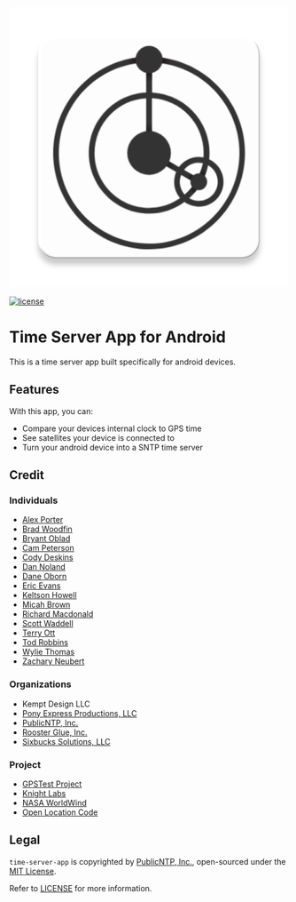 ![Time Server App](https://github.com/PublicNTP/time-server-app/blob/master/app/src/main/ic_launcher-web.png "Time Server App")

[![license](https://img.shields.io/github/license/mashape/apistatus.svg)]()
# Time Server App for Android
This is a time server app built specifically for android devices.

## Features
With this app, you can:
- Compare your devices internal clock to GPS time
- See satellites your device is connected to
- Turn your android device into a SNTP time server

## Credit

### Individuals
- [Alex Porter](https://github.com/TheAlexPorter)
- [Brad Woodfin](https://github.com/woodfjo)
- [Bryant Oblad](https://github.com/boblad)
- [Cam Peterson](https://github.com/campeterson)
- [Cody Deskins](https://github.com/cdeskins)
- [Dan Noland](https://github.com/nolandda)
- [Dane Oborn](https://www.linkedin.com/in/daneoborn/)
- [Eric Evans](https://github.com/Zipbug)
- [Keltson Howell](https://keltsonhowell.com/)
- [Micah Brown](https://github.com/Brnin8r)
- [Richard Macdonald](https://github.com/thewidgetsmith)
- [Scott Waddell](https://github.com/swaddell)
- [Terry Ott](https://github.com/TerryOtt)
- [Tod Robbins](https://github.com/todrobbins)
- [Wylie Thomas](https://github.com/wyliethomas)
- [Zachary Neubert](https://github.com/ZacNeubert)

### Organizations
- Kempt Design LLC
- [Pony Express Productions, LLC](https://pxp200.com/)
- [PublicNTP, Inc.](https://publicntp.org/)
- [Rooster Glue, Inc.](https://roosterglue.com/)
- [Sixbucks Solutions, LLC](https://github.com/SixbucksSolutions)

### Project
- [GPSTest Project](https://github.com/barbeau/gpstest)
- [Knight Labs](http://timeline.knightlab.com/)
- [NASA WorldWind](https://worldwind.arc.nasa.gov/)
- [Open Location Code](https://github.com/google/open-location-code)

## Legal
`time-server-app` is copyrighted by [PublicNTP, Inc.](https://publicntp.org),
open-sourced under the [MIT License](https://en.wikipedia.org/wiki/MIT_License).

Refer to
[LICENSE](https://github.com/PublicNTP/time-server-app/blob/master/LICENSE)
for more information.
